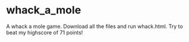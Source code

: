 # whack_a_mole
A whack a mole game. Download all the files and run whack.html. Try to beat my highscore of 71 points!
